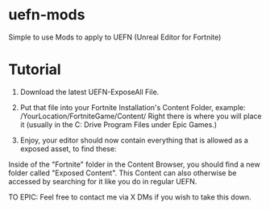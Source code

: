 # uefn-mods
Simple to use Mods to apply to UEFN (Unreal Editor for Fortnite)

# Tutorial

1. Download the latest UEFN-ExposeAll File.
2. Put that file into your Fortnite Installation's Content Folder, example:
/YourLocation/FortniteGame/Content/
Right there is where you will place it
(usually in the C: Drive Program Files under Epic Games.)

3. Enjoy, your editor should now contain everything that is allowed as a exposed asset, to find these:

Inside of the "Fortnite" folder in the Content Browser, you should find a new folder called "Exposed Content".
This Content can also otherwise be accessed by searching for it like you do in regular UEFN.

TO EPIC: Feel free to contact me via X DMs if you wish to take this down.
